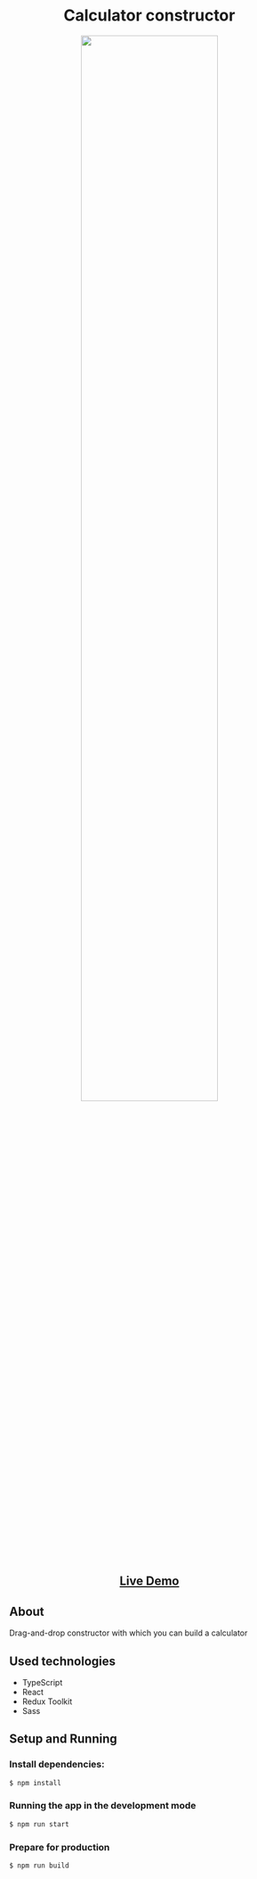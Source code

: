 <h1 align="center">Calculator constructor</h1>
<p align="center">
  <img src="https://user-images.githubusercontent.com/70204612/225605099-a0cbb9ce-026a-458e-aa2c-7b29e84f9907.png" width="70%"/>
</p>
<h2 align="center"><a href="https://main--friendly-biscochitos-123408.netlify.app/">Live Demo</a></h2>

## About

Drag-and-drop constructor with which you can build a calculator

## Used technologies

- TypeScript
- React
- Redux Toolkit
- Sass

## Setup and Running

### Install dependencies:

```bash
$ npm install
```

### Running the app in the development mode

```bash
$ npm run start
```

### Prepare for production

```bash
$ npm run build
```
